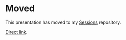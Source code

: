 # Moved

This presentation has moved to my [Sessions](https://github.com/theposhwolf/sessions) repository.

[Direct link](https://github.com/ThePoShWolf/Sessions/tree/master/2019-01-31%20-%20Scottish%20PS%20UG%20-%20REST%20APIs).